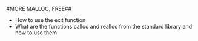 #MORE MALLOC, FREE##
* How to use the exit function
* What are the functions calloc and realloc from the standard library and how to use them

